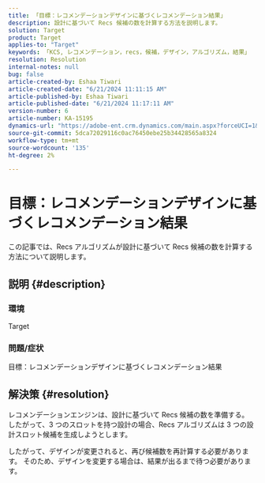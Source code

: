 ```yaml
---
title: 「目標：レコメンデーションデザインに基づくレコメンデーション結果」
description: 設計に基づいて Recs 候補の数を計算する方法を説明します。
solution: Target
product: Target
applies-to: "Target"
keywords: 「KCS, レコメンデーション，recs，候補，デザイン，アルゴリズム，結果」
resolution: Resolution
internal-notes: null
bug: false
article-created-by: Eshaa Tiwari
article-created-date: "6/21/2024 11:11:15 AM"
article-published-by: Eshaa Tiwari
article-published-date: "6/21/2024 11:17:11 AM"
version-number: 6
article-number: KA-15195
dynamics-url: "https://adobe-ent.crm.dynamics.com/main.aspx?forceUCI=1&pagetype=entityrecord&etn=knowledgearticle&id=0380f5f8-be2f-ef11-840a-6045bd029b18"
source-git-commit: 5dca72029116c0ac76450ebe25b34428565a8324
workflow-type: tm+mt
source-wordcount: '135'
ht-degree: 2%

---
```


# 目標：レコメンデーションデザインに基づくレコメンデーション結果


この記事では、Recs アルゴリズムが設計に基づいて Recs 候補の数を計算する方法について説明します。

## 説明 {#description}


### <b>環境</b>

Target

### 問題/症状

目標：レコメンデーションデザインに基づくレコメンデーション結果


## 解決策 {#resolution}


レコメンデーションエンジンは、設計に基づいて Recs 候補の数を準備する。 したがって、3 つのスロットを持つ設計の場合、Recs アルゴリズムは 3 つの設計スロット候補を生成しようとします。

したがって、デザインが変更されると、再び候補数を再計算する必要があります。 そのため、デザインを変更する場合は、結果が出るまで待つ必要があります。
